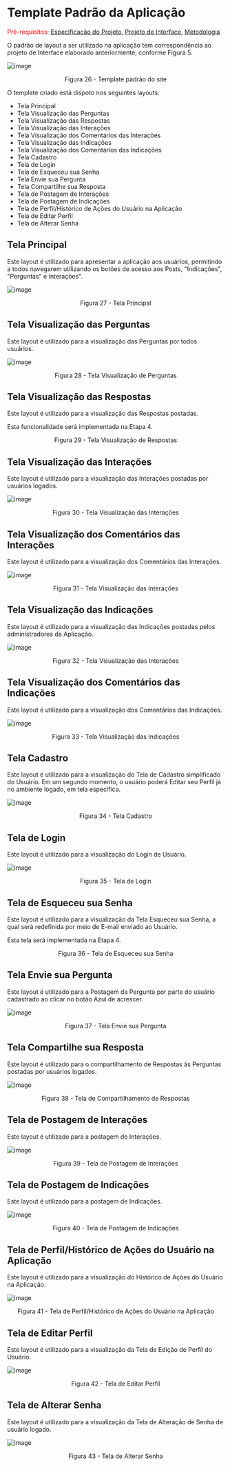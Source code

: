 # Template Padrão da Aplicação

<span style="color:red">Pré-requisitos: <a href="2-Especificação do Projeto.md"> Especificação do Projeto</a></span>, <a href="3-Projeto de Interface.md"> Projeto de Interface</a>, <a href="4-Metodologia.md"> Metodologia</a>

O padrão de layout a ser utilizado na aplicação tem correspondência ao projeto de Interface elaborado anteriormente, conforme Figura 5.

![image](https://user-images.githubusercontent.com/114453508/236688982-d253542d-a8df-4d37-8462-658154b3e65a.png)
<p align="center">Figura 26 - Template padrão do site</p>

O template criado está dispoto nos seguintes layouts: 

* Tela Principal
* Tela Visualização das Perguntas
* Tela Visualização das Respostas
* Tela Visualização das Interações
* Tela Visualização dos Comentários das Interações
* Tela Visualização das Indicações
* Tela Visualização dos Comentários das Indicações
* Tela Cadastro
* Tela de Login
* Tela de Esqueceu sua Senha
* Tela Envie sua Pergunta
* Tela Compartilhe sua Resposta
* Tela de Postagem de Interações
* Tela de Postagem de Indicações
* Tela de Perfil/Histórico de Ações do Usuário na Aplicação
* Tela de Editar Perfil
* Tela de Alterar Senha

## Tela Principal

Este layout é utilizado para apresentar a aplicação aos usuários, permitindo a todos navegarem utilizando os botões de acesso aos Posts, "Indicações", "Perguntas" e Interações".

![image](https://user-images.githubusercontent.com/114453508/236693884-37b47a78-a81b-41ee-8f1c-47728925f3ba.png)
<p align="center">Figura 27 - Tela Principal</p>

## Tela Visualização das Perguntas

Este layout é utilizado para a visualização das Perguntas por todos usuários.

![image](https://user-images.githubusercontent.com/114453508/236688993-e4374382-4d32-4d5e-96f2-4190233870a7.png)
<p align="center">Figura 28 - Tela Visualização de Perguntas</p>

## Tela Visualização das Respostas

Este layout é utilizado para a visualização das Respostas postadas.

Esta funcionalidade será implementada na Etapa 4.

<p align="center">Figura 29 - Tela Visualização de Respostas</p>

## Tela Visualização das Interações

Este layout é utilizado para a visualização das Interações postadas por usuários logados.

![image](https://user-images.githubusercontent.com/114453508/236689061-89188808-e86c-4c1d-9daa-eb80dc1ec40c.png)
<p align="center">Figura 30 - Tela Visualização das Interações</p>

## Tela Visualização dos Comentários das Interações

Este layout é utilizado para a visualização dos Comentários das Interações.

![image](https://user-images.githubusercontent.com/114453508/236689148-6d39d09d-052f-4151-8567-f7bc07498cff.png)
<p align="center">Figura 31 - Tela Visualização das Interações</p>

## Tela Visualização das Indicações

Este layout é utilizado para a visualização das Indicações postadas pelos administradores da Aplicação.

![image](https://user-images.githubusercontent.com/114453508/236689204-c8828c7f-8155-4050-ac95-3bad78cdded3.png)
<p align="center">Figura 32 - Tela Visualização das Interações</p>

## Tela Visualização dos Comentários das Indicações

Este layout é utilizado para a visualização dos Comentários das Indicações.

![image](https://user-images.githubusercontent.com/114453508/236689269-05038386-6033-4108-8c1f-df89dfab118e.png)
<p align="center">Figura 33 - Tela Visualização das Indicações</p>

## Tela Cadastro

Este layout é utilizado para a visualização do Tela de Cadastro simplificado do Usuário. Em um segundo momento, o usuário poderá Editar seu Perfil já no ambiente logado, em tela específica.

![image](https://user-images.githubusercontent.com/114453508/236689498-e7ad6aa0-9841-40ac-8d8f-836a31b07c4c.png)

<p align="center">Figura 34 - Tela Cadastro</p>

## Tela de Login

Este layout é utilizado para a visualização do Login de Usuário.

![image](https://user-images.githubusercontent.com/114453508/236694829-7aefcb9e-fca5-4424-a8ce-3b95615ef0af.png)

<p align="center">Figura 35 - Tela de Login</p>

## Tela de Esqueceu sua Senha

Este layout é utilizado para a visualização da Tela Esqueceu sua Senha, a qual será redefinida por meio de E-mail enviado ao Usuário. 

Esta tela será implementada na Etapa 4.

<p align="center">Figura 36 - Tela de Esqueceu sua Senha</p>

## Tela Envie sua Pergunta

Este layout é utilizado para a Postagem da Pergunta por parte do usuário cadastrado ao clicar no botão Azul de acrescer. 

![image](https://user-images.githubusercontent.com/114453508/236690770-c2953870-8a73-43e6-a05d-75b5fb467bb7.png)
<p align="center">Figura 37 - Tela Envie sua Pergunta</p>

## Tela Compartilhe sua Resposta

Este layout é utilizado para o compartilhamento de Respostas às Perguntas postadas por usuários logados.

![image](https://user-images.githubusercontent.com/114453508/236690949-72e19b28-c3dc-45c6-b459-3955be0638e9.png)
<p align="center">Figura 38 - Tela de Compartilhamento de Respostas</p>

## Tela de Postagem de Interações

Este layout é utilizado para a postagem de Interações.

![image](https://user-images.githubusercontent.com/114453508/236690816-acb49daf-cda6-4821-9042-447ffa3a679d.png)
<p align="center">Figura 39 - Tela de Postagem de Interações</p>

## Tela de Postagem de Indicações

Este layout é utilizado para a postagem de Indicações.

![image](https://user-images.githubusercontent.com/114453508/236691045-5f2499a8-51d7-4315-8ad8-bdf6783c5e02.png)
<p align="center">Figura 40 - Tela de Postagem de Indicações</p>

## Tela de Perfil/Histórico de Ações do Usuário na Aplicação

Este layout é utilizado para a visualização do Histórico de Ações do Usuário na Aplicação.

![image](https://user-images.githubusercontent.com/114453508/236688804-392b5d28-ab27-45d5-913a-933c34484b78.png)
<p align="center">Figura 41 - Tela de Perfil/Histórico de Ações do Usuário na Aplicação</p>

## Tela de Editar Perfil

Este layout é utilizado para a visualização da Tela de Edição de Perfil do Usuário.

![image](https://user-images.githubusercontent.com/114453508/236688865-a2781d33-0e41-4185-9e7e-2d8672e9fb15.png)
<p align="center">Figura 42 - Tela de Editar Perfil</p>

## Tela de Alterar Senha

Este layout é utilizado para a visualização da Tela de Alteração de Senha de usuário logado.

![image](https://user-images.githubusercontent.com/114453508/236688918-8009f248-1764-48b9-897f-8bf98392576b.png)
<p align="center">Figura 43 - Tela de Alterar Senha</p>

